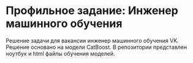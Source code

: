# Профильное задание: Инженер машинного обучения
Решение задачи для вакансии инженер машинного обучения VK. Решение основано на модели CatBoost. В репозитории представлен ноутбук и html файлы обучения моделей.
